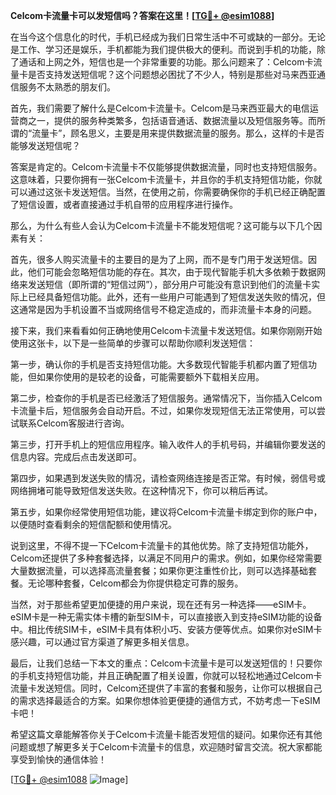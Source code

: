 **Celcom卡流量卡可以发短信吗？答案在这里！[[TG💪+ @esim1088](https://t.me/s/esim1088)]**

在当今这个信息化的时代，手机已经成为我们日常生活中不可或缺的一部分。无论是工作、学习还是娱乐，手机都能为我们提供极大的便利。而说到手机的功能，除了通话和上网之外，短信也是一个非常重要的功能。那么问题来了：Celcom卡流量卡是否支持发送短信呢？这个问题想必困扰了不少人，特别是那些对马来西亚通信服务不太熟悉的朋友们。

首先，我们需要了解什么是Celcom卡流量卡。Celcom是马来西亚最大的电信运营商之一，提供的服务种类繁多，包括语音通话、数据流量以及短信服务等。而所谓的“流量卡”，顾名思义，主要是用来提供数据流量的服务。那么，这样的卡是否能够发送短信呢？

答案是肯定的。Celcom卡流量卡不仅能够提供数据流量，同时也支持短信服务。这意味着，只要你拥有一张Celcom卡流量卡，并且你的手机支持短信功能，你就可以通过这张卡发送短信。当然，在使用之前，你需要确保你的手机已经正确配置了短信设置，或者直接通过手机自带的应用程序进行操作。

那么，为什么有些人会认为Celcom卡流量卡不能发短信呢？这可能与以下几个因素有关：

首先，很多人购买流量卡的主要目的是为了上网，而不是专门用于发送短信。因此，他们可能会忽略短信功能的存在。其次，由于现代智能手机大多依赖于数据网络来发送短信（即所谓的“短信过网”），部分用户可能没有意识到他们的流量卡实际上已经具备短信功能。此外，还有一些用户可能遇到了短信发送失败的情况，但这通常是因为手机设置不当或网络信号不稳定造成的，而非流量卡本身的问题。

接下来，我们来看看如何正确地使用Celcom卡流量卡发送短信。如果你刚刚开始使用这张卡，以下是一些简单的步骤可以帮助你顺利发送短信：

第一步，确认你的手机是否支持短信功能。大多数现代智能手机都内置了短信功能，但如果你使用的是较老的设备，可能需要额外下载相关应用。

第二步，检查你的手机是否已经激活了短信服务。通常情况下，当你插入Celcom卡流量卡后，短信服务会自动开启。不过，如果你发现短信无法正常使用，可以尝试联系Celcom客服进行咨询。

第三步，打开手机上的短信应用程序。输入收件人的手机号码，并编辑你要发送的信息内容。完成后点击发送即可。

第四步，如果遇到发送失败的情况，请检查网络连接是否正常。有时候，弱信号或网络拥堵可能导致短信发送失败。在这种情况下，你可以稍后再试。

第五步，如果你经常使用短信功能，建议将Celcom卡流量卡绑定到你的账户中，以便随时查看剩余的短信配额和使用情况。

说到这里，不得不提一下Celcom卡流量卡的其他优势。除了支持短信功能外，Celcom还提供了多种套餐选择，以满足不同用户的需求。例如，如果你经常需要大量数据流量，可以选择高流量套餐；如果你更注重性价比，则可以选择基础套餐。无论哪种套餐，Celcom都会为你提供稳定可靠的服务。

当然，对于那些希望更加便捷的用户来说，现在还有另一种选择——eSIM卡。eSIM卡是一种无需实体卡槽的新型SIM卡，可以直接嵌入到支持eSIM功能的设备中。相比传统SIM卡，eSIM卡具有体积小巧、安装方便等优点。如果你对eSIM卡感兴趣，可以通过官方渠道了解更多相关信息。

最后，让我们总结一下本文的重点：Celcom卡流量卡是可以发送短信的！只要你的手机支持短信功能，并且正确配置了相关设置，你就可以轻松地通过Celcom卡流量卡发送短信。同时，Celcom还提供了丰富的套餐和服务，让你可以根据自己的需求选择最适合的方案。如果你想体验更便捷的通信方式，不妨考虑一下eSIM卡吧！

希望这篇文章能解答你关于Celcom卡流量卡能否发短信的疑问。如果你还有其他问题或想了解更多关于Celcom卡流量卡的信息，欢迎随时留言交流。祝大家都能享受到愉快的通信体验！

[[TG💪+ @esim1088](https://t.me/s/esim1088) ![Image](https://i.postimg.cc/4NQfJmqS/Snipaste-2025-05-13-00-14-12.png)]